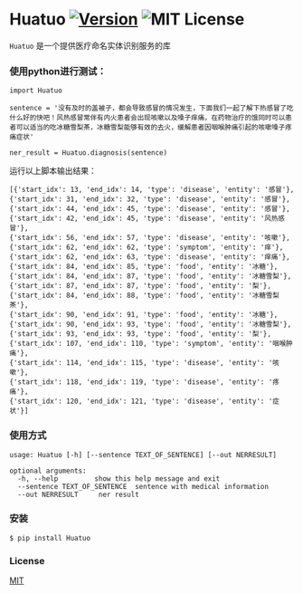 # Huatuo [![Version][version-badge]][version-link] ![MIT License][license-badge]



`Huatuo` 是一个提供医疗命名实体识别服务的库


### 使用python进行测试：
```
import Huatuo

sentence = '没有及时的盖被子，都会导致感冒的情况发生，下面我们一起了解下热感冒了吃什么好的快吧！风热感冒常伴有内火患者会出现咳嗽以及嗓子痒痛，在药物治疗的饿同时可以患者可以适当的吃冰糖雪梨茶，冰糖雪梨能够有效的去火，缓解患者因咽喉肿痛引起的咳嗽嗓子疼痛症状'

ner_result = Huatuo.diagnosis(sentence)
```

运行以上脚本输出结果：
```
[{'start_idx': 13, 'end_idx': 14, 'type': 'disease', 'entity': '感冒'},
{'start_idx': 31, 'end_idx': 32, 'type': 'disease', 'entity': '感冒'},
{'start_idx': 44, 'end_idx': 45, 'type': 'disease', 'entity': '感冒'},
{'start_idx': 42, 'end_idx': 45, 'type': 'disease', 'entity': '风热感冒'},
{'start_idx': 56, 'end_idx': 57, 'type': 'disease', 'entity': '咳嗽'},
{'start_idx': 62, 'end_idx': 62, 'type': 'symptom', 'entity': '痒'},
{'start_idx': 62, 'end_idx': 63, 'type': 'disease', 'entity': '痒痛'},
{'start_idx': 84, 'end_idx': 85, 'type': 'food', 'entity': '冰糖'},
{'start_idx': 84, 'end_idx': 87, 'type': 'food', 'entity': '冰糖雪梨'},
{'start_idx': 87, 'end_idx': 87, 'type': 'food', 'entity': '梨'},
{'start_idx': 84, 'end_idx': 88, 'type': 'food', 'entity': '冰糖雪梨茶'},
{'start_idx': 90, 'end_idx': 91, 'type': 'food', 'entity': '冰糖'},
{'start_idx': 90, 'end_idx': 93, 'type': 'food', 'entity': '冰糖雪梨'},
{'start_idx': 93, 'end_idx': 93, 'type': 'food', 'entity': '梨'},
{'start_idx': 107, 'end_idx': 110, 'type': 'symptom', 'entity': '咽喉肿痛'},
{'start_idx': 114, 'end_idx': 115, 'type': 'disease', 'entity': '咳嗽'},
{'start_idx': 118, 'end_idx': 119, 'type': 'disease', 'entity': '疼痛'},
{'start_idx': 120, 'end_idx': 121, 'type': 'disease', 'entity': '症状'}]
```

### 使用方式

```
usage: Huatuo [-h] [--sentence TEXT_OF_SENTENCE] [--out NERRESULT]

optional arguments:
  -h, --help         show this help message and exit
  --sentence TEXT_OF_SENTENCE  sentence with medical information
  --out NERRESULT     ner result
```


### 安装

```
$ pip install Huatuo
```


### License

[MIT](https://github.com/easonforai/Huatuo/blob/master/LICENSE)


[version-badge]:   https://img.shields.io/badge/version-0.1-brightgreen.svg
[version-link]:    https://pypi.python.org/pypi/Huatuo/
[license-badge]:   https://img.shields.io/github/license/pythonml/Huatuo.svg
